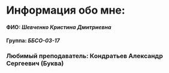 # Информация обо мне:

#### ФИО: *Шевченко Кристина Дмитриевна*
#### Группа: *ББСО-03-17*
### Любимый преподаватель: **Кондратьев Александр Сергеевич (Буква)**
